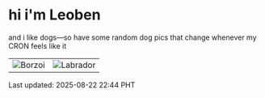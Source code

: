 # hi i'm Leoben

and i like dogs—so have some random dog pics that change whenever my CRON feels like it

|  |  |
|--------|----------|
| ![Borzoi](https://random-dog-vercel.vercel.app/api/random-borzoi?v=1755873888) | ![Labrador](https://random-dog-vercel.vercel.app/api/random-labrador?v=1755873888) |

Last updated: 2025-08-22 22:44 PHT
